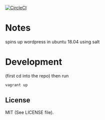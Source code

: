 [![CircleCI](https://circleci.com/gh/terminal-labs/vagrant_wordpress_saltstates.svg?style=svg)](https://circleci.com/gh/terminal-labs/vagrant_wordpress_saltstates)

# Notes

spins up wordpress in ubuntu 18.04 using salt

# Development

(first cd into the repo) then run

```
vagrant up
```

## License

MIT (See LICENSE file).

